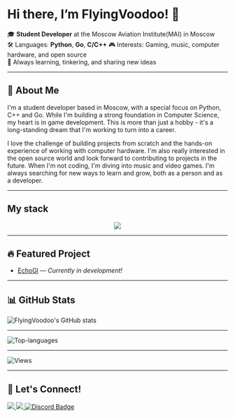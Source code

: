 # Hi there, I’m FlyingVoodoo! 👋

🎓 **Student Developer** at the Moscow Aviation Institute(MAI) in Moscow   
🛠️ Languages: **Python**, **Go**, **C/С++**
🎮 Interests: Gaming, music, computer hardware, and open source  
🌱 Always learning, tinkering, and sharing new ideas  

---

## 🚀 About Me
I'm a student developer based in Moscow, with a special focus on Python, C++ and Go. While I'm building a strong foundation in Computer Science, my heart is in game development. This is more than just a hobby - it's a long-standing dream that I'm working to turn into a career.

I love the challenge of building projects from scratch and the hands-on experience of working with computer hardware. I'm also really interested in the open source world and look forward to contributing to projects in the future. When I'm not coding, I'm diving into music and video games. I'm always searching for new ways to learn and grow, both as a person and as a developer.

---

## My stack

<p align="center">
  <a href="https://skillicons.dev">
    <img src="https://skillicons.dev/icons?i=git,c,py,cpp,go,docker,github,linux,unreal,postgres,gitlab,unity" />
  </a>
</p>

---

## 🔥 Featured Project

- [EchoGl](https://github.com/FlyingVoodoo/EchoGL) — _Currently in development!_

---


## 📊 GitHub Stats

![FlyingVoodoo's GitHub stats](https://github-readme-stats.vercel.app/api?username=FlyingVoodoo&show_icons=true&theme=tokyonight)

---

![Top-languages](https://github-readme-stats.vercel.app/api/top-langs/?username=FlyingVoodoo&layout=compact&theme=tokyonight)

---

![Views](https://komarev.com/ghpvc/?username=FlyingVoodoo&color=blue)

---

## 🤝 Let's Connect!

<a href="mailto:motysha1905@gmail.com">
  <img src="https://img.shields.io/badge/Email-D14836?style=for-the-badge&logo=gmail&logoColor=white" />
</a>
<a href="https://t.me/fi155333">
  <img src="https://img.shields.io/badge/Telegram-26A5E4?style=for-the-badge&logo=telegram&logoColor=white" />
</a>
<a href="https://discordapp.com/users/1905trdntfl">
  <img src="https://img.shields.io/badge/Discord-5865F2?style=for-the-badge&logo=discord&logoColor=white" alt="Discord Badge" />
</a>
